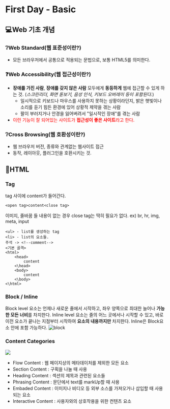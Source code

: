 # First Day - Basic

## 💻Web 기초 개념
### ❔Web Standard(웹 표준성이란?)
* 모든 브라우저에서 공통으로 적용되는 문법으로, 보통 HTML5를 의미한다.
### ❓Web Accessibility(웹 접근성이란?)
- **장애를 가진 사람**, **장애를 갖지 않은 사람** 모두에게 **동등하게** 웹에 접근할 수 있게 하는 것. (_스크린리더, 화면 돋보기, 음성 인식, 키보드 오버레이 등이 포함된다._)
  - 일시적으로 키보드나 마우스를 사용하지 못하는 상황이라던지, 밝은 햇빛이나 소리를 듣기 힘든 환경에 있어 상황적 제약을 겪는 사람
  - 팔이 부러지거나 안경을 잃어버려서 "일시적인 장애"를 겪는 사람
- <span style="color: red">이런 기능이 잘 되어있는 사이트가 **접근성이 좋은 사이트**라고 한다.</span>
### ❔Cross Browsing(웹 호환성이란?)
- 웹 브라우저 버전, 종류와 관계없는 웹사이트 접근
- 동작, 레이아웃, 플러그인을 호환시키는 것.

## 📃HTML
### Tag
tag 사이에 content가 들어간다.
```
<open tag>content<close tag>
```
이미지, 줄바꿈 들 내용이 없는 경우 close tag는 딱히 필요가 없다. ex) br, hr, img, meta, input
```
<ul> - list를 생성하는 tag
<li> - list의 요소들.
주석 -> <!--comment-->
<기본 골격>
<html>
    <head>
    	content
    <\head>
    <body>
    	content
    <\body>
<\html>
```
### Block / Inline
Block level 요소는 언제나 새로운 줄에서 시작하고, 좌우 양쪽으로 최대한 늘어나 **가능한 모든 너비**를 차지한다.
Inline level 요소는 줄의 어느 곳에서나 시작할 수 있고, 바로 이전 요소가 끝나는 지점부터 시작하여 **요소의 내용까지만** 차지한다.
Inline은 Block요소 안에 포함 가능하다.
![block](https://images.velog.io/images/songjy377/post/b373cdfb-e71d-45b5-9f2f-d8ea86cf0bac/bb.jpg)

### Content Categories
![](https://images.velog.io/images/songjy377/post/46333756-1bce-426f-98e5-96b06c4b3217/image.png)
- Flow Content : 웹 페이지상의 메타데이처를 제외한 모든 요소
- Section Content : 구획을 나눌 때 사용
- Heading Content : 섹션의 제목과 관련된 요소들
- Phrasing Content : 문단에서 text를 markUp할 때 사용
- Embaded Content : 이미지나 비디오 등 외부 소스를 가져오거나 삽입할 때 사용되는 요소
- Interactive Content : 사용자와의 상호작용을 위한 컨텐츠 요소